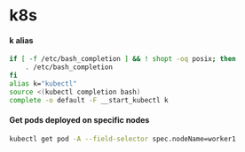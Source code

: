 # k8s

#### k alias 
```sh
if [ -f /etc/bash_completion ] && ! shopt -oq posix; then
    . /etc/bash_completion
fi
alias k="kubectl"
source <(kubectl completion bash)
complete -o default -F __start_kubectl k
```



#### Get pods deployed on specific nodes
```sh
kubectl get pod -A --field-selector spec.nodeName=worker1
```
